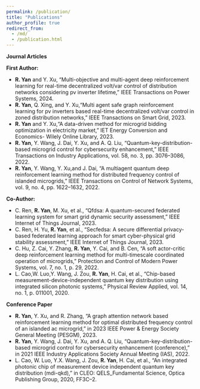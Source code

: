 ```yaml
---
permalink: /publication/
title: "Publications"
author_profile: true
redirect_from: 
  - /md/
  - /publication.html
---
```


**Journal Articles**

**First Author:**
* **R. Yan** and Y. Xu, “Multi-objective and multi-agent deep reinforcement learning for real-time decentralized volt/var control of distribution networks considering pv inverter lifetime,” IEEE Transactions on Power Systems, 2024.
* **R. Yan**, Q. Xing, and Y. Xu,“Multi agent safe graph reinforcement learning for pv inverters based real-time decentralized volt/var control in zoned distribution networks,” IEEE Transactions on Smart Grid, 2023.
* **R. Yan** and Y. Xu,“A data-driven method for microgrid bidding optimization in electricity market,” IET Energy Conversion and Economics- Wilely Online Library, 2023.
* **R. Yan**, Y. Wang, J. Dai, Y. Xu, and A. Q. Liu, “Quantum-key-distribution-based microgrid control for cybersecurity enhancement,” IEEE Transactions on Industry Applications, vol. 58, no. 3, pp. 3076–3086, 2022.
* **R. Yan**, Y. Wang, Y. Xu,and J. Dai, “A multiagent quantum deep reinforcement learning method for distributed frequency control of islanded microgrids,” IEEE Transactions on Control of Network Systems, vol. 9, no. 4, pp. 1622–1632, 2022.

**Co-Author:**
* C. Ren, **R. Yan**, M. Xu, et al., “Qfdsa: A quantum-secured federated learning system for smart grid dynamic security assessment,” IEEE Internet of Things Journal, 2023.
* C. Ren, H. Yu, **R. Yan**, et al., “Secfedsa: A secure differential privacy-based federated learning approach for smart cyber-physical grid stability assessment,” IEEE Internet of Things Journal, 2023.
* C. Hu, Z. Cai, Y. Zhang, **R. Yan**, Y. Cai, and B. Cen, “A soft actor-critic deep reinforcement learning method for multi-timescale coordinated operation of microgrids,” Protection and Control of Modern Power Systems, vol. 7, no. 1, p. 29, 2022.
*  L. Cao,W. Luo,Y. Wang, J. Zou, **R. Yan**, H. Cai, et al., “Chip-based measurement-device-independent quantum key
 distribution using integrated silicon photonic systems,” Physical Review Applied, vol. 14, no. 1, p. 011001, 2020.

**Conference Paper**
*  **R. Yan**, Y. Xu, and R. Zhang, “A graph attention network based reinforcement learning method for optimal distributed frequency control of an islanded ac microgrid,” in 2023 IEEE Power & Energy Society General Meeting (PESGM), 2023.
*  **R. Yan**, Y. Wang, J. Dai, Y. Xu, and A. Q. Liu, “Quantum-key-distribution-based microgrid control for cybersecurity enhancement (conference),” in 2021 IEEE Industry Applications Society Annual Meeting (IAS), 2022.
*  L. Cao, W. Luo, Y.X. Wang, J. Zou, **R. Yan**, H. Cai, et al., “An integrated photonic chip of measurement device independent quantum key distribution (mdi-qkd),” in CLEO: QELS_Fundamental Science, Optica Publishing Group, 2020, FF3C–2.
